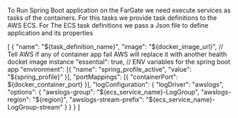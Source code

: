 To Run Spring Boot application on the FarGate we need
execute services as tasks of the containers.
For this tasks we  provide task definitions to the AWS ECS. 
For The ECS task definitions we pass a Json file to define application and its properties

[
  {
    "name": "${task_definition_name}",
    "image": "${docker_image_url}",
    // Tell AWS if any of container app fail AWS will replace it with another health docket image instance
    "essential": true,
    // ENV variables for the spring boot app
    "environment": [{
      "name": "spring_profile_active",
      "value": "${spring_profile}"
    }],
    "portMappings": [{
      "containerPort": ${docker_container_port}
    }],
    "logConfiguration": {
      "logDriver": "awslogs",
      "options": {
        "awslogs-group": "${ecs_service_name}-LogGroup",
        "awslogs-region": "${region}",
        "awslogs-stream-prefix": "${ecs_service_name}-LogGroup-stream"
      }
    }
  }
]
